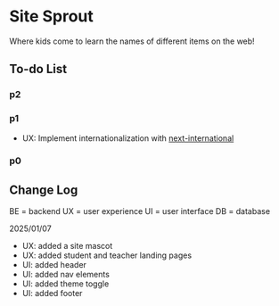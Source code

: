 # Site Sprout

Where kids come to learn the names of different items on the web!

## To-do List

### p2

### p1

-   UX: Implement internationalization with [next-international](https://next-international.vercel.app/docs)

### p0

## Change Log

BE = backend
UX = user experience
UI = user interface
DB = database

2025/01/07

-   UX: added a site mascot
-   UX: added student and teacher landing pages
-   UI: added header
-   UI: added nav elements
-   UI: added theme toggle
-   UI: added footer
